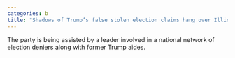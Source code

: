 ```yaml
---
categories: b
title: "Shadows of Trump’s false stolen election claims hang over Illinois GOP ‘election integrity’ efforts"
---
```

The party is being assisted by a leader involved in a national network of election deniers along with former Trump aides.